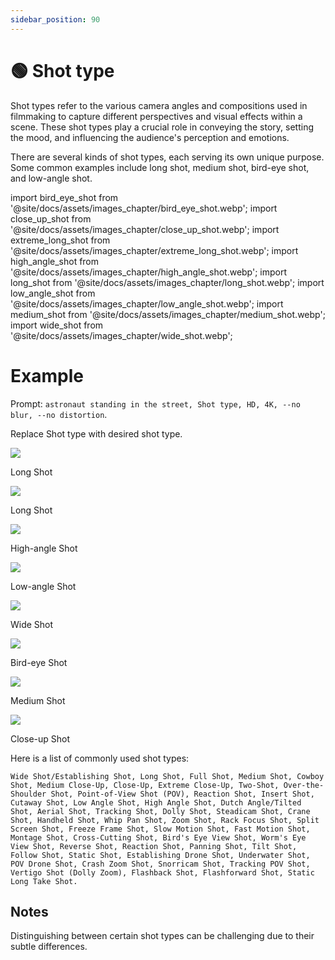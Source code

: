 ```yaml
---
sidebar_position: 90
---
```

# 🟢 Shot type
Shot types refer to the various camera angles and compositions used in filmmaking to capture different perspectives and visual effects within a scene. These shot types play a crucial role in conveying the story, setting the mood, and influencing the audience's perception and emotions.

There are several kinds of shot types, each serving its own unique purpose. Some common examples include long shot, medium shot, bird-eye shot, and low-angle shot.

import bird_eye_shot from '@site/docs/assets/images_chapter/bird_eye_shot.webp';
import close_up_shot from '@site/docs/assets/images_chapter/close_up_shot.webp';
import extreme_long_shot from '@site/docs/assets/images_chapter/extreme_long_shot.webp';
import high_angle_shot from '@site/docs/assets/images_chapter/high_angle_shot.webp';
import long_shot from '@site/docs/assets/images_chapter/long_shot.webp';
import low_angle_shot from '@site/docs/assets/images_chapter/low_angle_shot.webp';
import medium_shot from '@site/docs/assets/images_chapter/medium_shot.webp';
import wide_shot from '@site/docs/assets/images_chapter/wide_shot.webp';

# Example

Prompt: `astronaut standing in the street, Shot type, HD, 4K, --no blur, --no distortion`. 

Replace Shot type with desired shot type.

<div>
  <div style={{ display: 'flex', justifyContent: 'center', marginBottom: '40px' }}>
    <div style={{ textAlign: 'center' }}>
      <img src={extreme_long_shot} style={{ width: '250px' }} />
      <p>Long Shot</p>
    </div>
    <div style={{ textAlign: 'center' }}>
      <img src={long_shot} style={{ width: '250px' }} />
      <p>Long Shot</p>
    </div>
    <div style={{ textAlign: 'center' }}>
      <img src={high_angle_shot} style={{ width: '250px' }} />
      <p>High-angle Shot</p>
    </div>
    <div style={{ textAlign: 'center' }}>
      <img src={low_angle_shot} style={{ width: '250px' }} />
      <p>Low-angle Shot</p>
    </div>
  </div>
  <div style={{ display: 'flex', justifyContent: 'center' }}>
    <div style={{ textAlign: 'center' }}>
      <img src={wide_shot} style={{ width: '250px' }} />
      <p>Wide Shot</p>
    </div>
    <div style={{ textAlign: 'center' }}>
      <img src={bird_eye_shot} style={{ width: '250px' }} />
      <p>Bird-eye Shot</p>
    </div>
    <div style={{ textAlign: 'center' }}>
      <img src={medium_shot} style={{ width: '250px' }} />
      <p>Medium Shot</p>
    </div>
    <div style={{ textAlign: 'center' }}>
      <img src={close_up_shot} style={{ width: '250px' }} />
      <p>Close-up Shot</p>
    </div>
  </div>
</div>



Here is a list of commonly used shot types: 
```text
Wide Shot/Establishing Shot, Long Shot, Full Shot, Medium Shot, Cowboy Shot, Medium Close-Up, Close-Up, Extreme Close-Up, Two-Shot, Over-the-Shoulder Shot, Point-of-View Shot (POV), Reaction Shot, Insert Shot, Cutaway Shot, Low Angle Shot, High Angle Shot, Dutch Angle/Tilted Shot, Aerial Shot, Tracking Shot, Dolly Shot, Steadicam Shot, Crane Shot, Handheld Shot, Whip Pan Shot, Zoom Shot, Rack Focus Shot, Split Screen Shot, Freeze Frame Shot, Slow Motion Shot, Fast Motion Shot, Montage Shot, Cross-Cutting Shot, Bird's Eye View Shot, Worm's Eye View Shot, Reverse Shot, Reaction Shot, Panning Shot, Tilt Shot, Follow Shot, Static Shot, Establishing Drone Shot, Underwater Shot, POV Drone Shot, Crash Zoom Shot, Snorricam Shot, Tracking POV Shot, Vertigo Shot (Dolly Zoom), Flashback Shot, Flashforward Shot, Static Long Take Shot.
```

## Notes

Distinguishing between certain shot types can be challenging due to their subtle differences.
